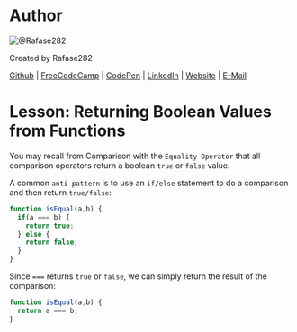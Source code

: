 # Author
![@Rafase282](https://avatars0.githubusercontent.com/Rafase282?&s=128)

Created by Rafase282

[Github](https://github.com/Rafase282) | [FreeCodeCamp](http://www.freecodecamp.com/rafase282) | [CodePen](http://codepen.io/Rafase282/) | [LinkedIn](https://www.linkedin.com/in/rafase282) | [Website](https://rafase282.github.io/) | [E-Mail](mailto:rafase282@gmail.com)

# Lesson: Returning Boolean Values from Functions
You may recall from Comparison with the `Equality Operator` that all comparison operators return a boolean `true` or `false` value.

A common `anti-pattern` is to use an `if/else` statement to do a comparison and then return `true/false`:

```js
function isEqual(a,b) {
  if(a === b) {
    return true;
  } else {
    return false;
  }
}
```

Since `===` returns `true` or `false`, we can simply return the result of the comparison:

```js
function isEqual(a,b) {
  return a === b;
}
```
